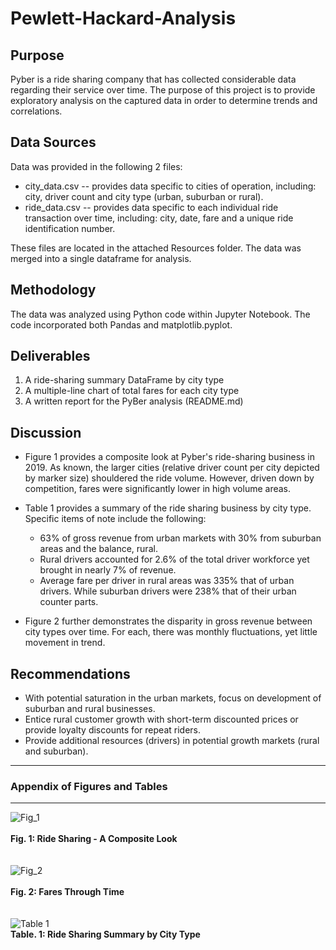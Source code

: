 # Pewlett-Hackard-Analysis

## Purpose
Pyber is a ride sharing company that has collected considerable data regarding their service over time.  The purpose of this project is to provide exploratory analysis on the captured data in order to determine trends and correlations.  

## Data Sources
Data was provided in the following 2 files:
* city_data.csv -- provides data specific to cities of operation, including: city, driver count and city type (urban, suburban or rural).
* ride_data.csv -- provides data specific to each individual ride transaction over time, including: city, date, fare and a unique ride identification number.  

These files are located in the attached Resources folder. The data was merged into a single dataframe for analysis.  

## Methodology
The data was analyzed using Python code within Jupyter Notebook.  The code incorporated both Pandas and matplotlib.pyplot.  

## Deliverables 
1. A ride-sharing summary DataFrame by city type
2. A multiple-line chart of total fares for each city type
3. A written report for the PyBer analysis (README.md)

## Discussion
* Figure 1 provides a composite look at Pyber's ride-sharing business in 2019.  As known, the larger cities (relative driver count per city depicted by marker size) shouldered the ride volume.  However, driven down by competition, fares were significantly lower in high volume areas.  

* Table 1 provides a summary of the ride sharing business by city type.  Specific items of note include the following:
  * 63% of gross revenue from urban markets with 30% from suburban areas and the balance, rural.    
  * Rural drivers accounted for 2.6% of the total driver workforce yet brought in nearly 7% of revenue.  
  * Average fare per driver in rural areas was 335% that of urban drivers.  While suburban drivers were 238% that of their urban counter parts. 
 
 * Figure 2 further demonstrates the disparity in gross revenue between city types over time.  For each, there was monthly fluctuations, yet little movement in trend.  
  
## Recommendations 
* With potential saturation in the urban markets, focus on development of suburban and rural businesses.  
* Entice rural customer growth with short-term discounted prices or provide loyalty discounts for repeat riders. 
* Provide additional resources (drivers) in potential growth markets (rural and suburban).  

----------------------------------------------------------------------------------
### Appendix of Figures and Tables
----------------------------------------------------------------------------------

![Fig_1](analysis/Fig1.png)
<br>
<br>
**Fig. 1:  Ride Sharing - A Composite Look**
<br>
<br>
<br>
![Fig_2](analysis/PyBer_fare_summary.png)
<br>
<br>
**Fig. 2:  Fares Through Time**
<br>
<br>
<br>
![Table 1](analysis/Ride_Sharing_Summary_by_city.PNG)
<br>
**Table. 1: Ride Sharing Summary by City Type**
